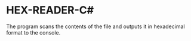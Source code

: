 # HEX-READER-C#
The program scans the contents of the file and outputs it in hexadecimal format to the console.
